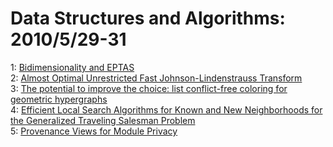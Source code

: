 # Data Structures and Algorithms: 2010/5/29-31  
1: [Bidimensionality and EPTAS](https://doi.org/10.48550/arXiv.1005.5449)  
2: [Almost Optimal Unrestricted Fast Johnson-Lindenstrauss Transform](https://doi.org/10.48550/arXiv.1005.5513)  
3: [The potential to improve the choice: list conflict-free coloring for  geometric hypergraphs](https://doi.org/10.48550/arXiv.1005.5520)  
4: [Efficient Local Search Algorithms for Known and New Neighborhoods for  the Generalized Traveling Salesman Problem](https://doi.org/10.48550/arXiv.1005.5525)  
5: [Provenance Views for Module Privacy](https://doi.org/10.48550/arXiv.1005.5543)  